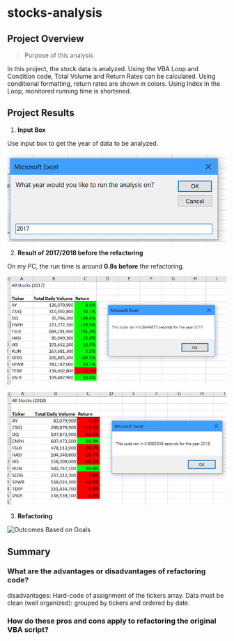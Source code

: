 # stocks-analysis
## Project Overview
> Purpose of this analysis

In this project, the stock data is analyzed. Using the VBA Loop and Condition code, Total Volume and Return Rates can be calculated. Using conditional formatting, return rates are shown in colors. Using Index in the Loop, monitored running time is shortened.

## Project Results
1. **Input Box**

Use input box to get the year of data to be analyzed.

![Input box](/Resources/Inputbox.png)

2. **Result of 2017/2018 before the refactoring**

On my PC, the run time is around **0.8s before** the refactoring.

![Result 2017 before](/Resources/Run-time2017.png)

![Result 2018 before](/Resources/Run-time2018.png)



3. **Refactoring**



![Outcomes Based on Goals](/Resources/Outcomes_vs_Goals.png)



## Summary



### What are the advantages or disadvantages of refactoring code?

disadvantages:
Hard-code of assignment of the tickers array.
Data must be clean (well organized): grouped by tickers and ordered by date.

### How do these pros and cons apply to refactoring the original VBA script?
